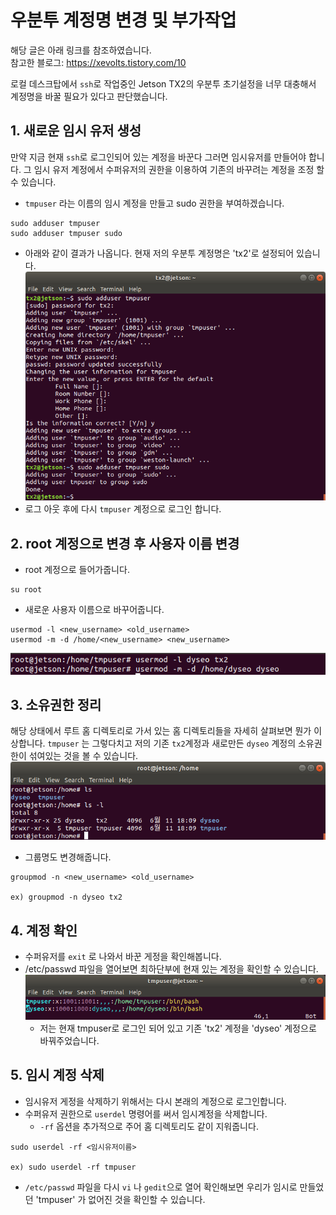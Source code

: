 # 우분투 계정명 변경 및 부가작업
해당 글은 아래 링크를 참조하였습니다.  
참고한 블로그: https://xevolts.tistory.com/10

로컬 데스크탑에서 `ssh`로 작업중인 Jetson TX2의 우분투 초기설정을 너무 대충해서
계정명을 바꿀 필요가 있다고 판단했습니다. 

## 1. 새로운 임시 유저 생성
만약 지금 현재 `ssh`로 로그인되어 있는 계정을 바꾼다 그러면 임시유저를 만들어야 합니다. 
그 임시 유저 계정에서 수퍼유저의 권한을 이용하여 기존의 바꾸려는 계정을 조정 할 수 있습니다.
- `tmpuser` 라는 이름의 임시 계정을 만들고 sudo 권한을 부여하겠습니다.
```shell script
sudo adduser tmpuser
sudo adduser tmpuser sudo
```
- 아래와 같이 결과가 나옵니다. 현재 저의 우분투 계정명은 'tx2'로 설정되어 있습니다.
![](change_ubuntu_username/image00.png)  
- 로그 아웃 후에 다시 `tmpuser` 계정으로 로그인 합니다. 

## 2. root 계정으로 변경 후 사용자 이름 변경
- root 계정으로 들어가줍니다.
```shell script
su root
```
- 새로운 사용자 이름으로 바꾸어줍니다.
```shell script
usermod -l <new_username> <old_username>
usermod -m -d /home/<new_username> <new_username>
``` 
![](change_ubuntu_username/image01.png)  

## 3. 소유권한 정리
해당 상태에서 루트 홈 디렉토리로 가서 있는 홈 디렉토리들을 자세히 살펴보면 뭔가 이상합니다.
`tmpuser` 는 그렇다치고 저의 기존 `tx2`계정과 새로만든 `dyseo` 계정의 소유권한이 
섞여있는 것을 볼 수 있습니다.  
![](change_ubuntu_username/image02.png)
- 그룹명도 변경해줍니다.
```shell script
groupmod -n <new_username> <old_username>

ex) groupmod -n dyseo tx2
```

## 4. 계정 확인
- 수퍼유저를 `exit` 로 나와서 바꾼 게정을 확인해봅니다.
- /etc/passwd 파일을 열어보면 최하단부에 현재 있는 계정을 확인할 수 있습니다.
![](change_ubuntu_username/image03.png)
  - 저는 현재 tmpuser로 로그인 되어 있고 기존 'tx2' 계정을 'dyseo' 계정으로 바꿔주었습니다.


## 5. 임시 계정 삭제
- 임시유저 게정을 삭제하기 위해서는 다시 본래의 계정으로 로그인합니다.
- 수퍼유저 권한으로 `userdel` 명령어를 써서 임시계정을 삭제합니다.
  - `-rf` 옵션을 추가적으로 주어 홈 디렉토리도 같이 지워줍니다.
```shell script
sudo userdel -rf <임시유저이름>

ex) sudo userdel -rf tmpuser
```

- `/etc/passwd` 파일을 다시 `vi` 나 `gedit`으로 열어 확인해보면 
우리가 임시로 만들었던 'tmpuser' 가 없어진 것을 확인할 수 있습니다.


